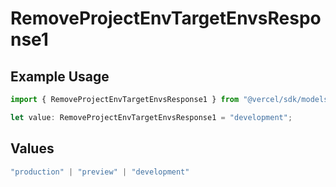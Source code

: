 # RemoveProjectEnvTargetEnvsResponse1

## Example Usage

```typescript
import { RemoveProjectEnvTargetEnvsResponse1 } from "@vercel/sdk/models/operations";

let value: RemoveProjectEnvTargetEnvsResponse1 = "development";
```

## Values

```typescript
"production" | "preview" | "development"
```